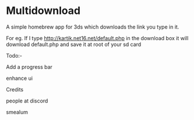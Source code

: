 # Multidownload

A simple homebrew app for 3ds which downloads the link you type in it.

For eg. If I type http://kartik.net16.net/default.php in the download box it will download default.php and save it at root of your sd card

Todo:-

Add a progress bar

enhance ui

Credits

people at discord

smealum

